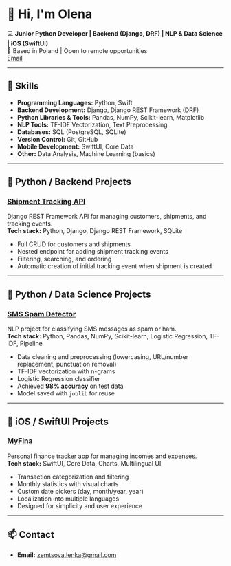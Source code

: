 # 👋 Hi, I'm Olena

💻 **Junior Python Developer | Backend (Django, DRF) | NLP & Data Science | iOS (SwiftUI)**  
📍 Based in Poland | Open to remote opportunities  
[Email](mailto:zemtsova.lenka@gmail.com)  

---

## 🚀 Skills
- **Programming Languages:** Python, Swift  
- **Backend Development:** Django, Django REST Framework (DRF)  
- **Python Libraries & Tools:** Pandas, NumPy, Scikit-learn, Matplotlib  
- **NLP Tools:** TF-IDF Vectorization, Text Preprocessing  
- **Databases:** SQL (PostgreSQL, SQLite)  
- **Version Control:** Git, GitHub  
- **Mobile Development:** SwiftUI, Core Data  
- **Other:** Data Analysis, Machine Learning (basics)  

---

## 📂 Python / Backend Projects

### [Shipment Tracking API](https://github.com/OlenaZ-Dev/tiny-tms)
Django REST Framework API for managing customers, shipments, and tracking events.  
**Tech stack:** Python, Django, Django REST Framework, SQLite  
- Full CRUD for customers and shipments  
- Nested endpoint for adding shipment tracking events  
- Filtering, searching, and ordering  
- Automatic creation of initial tracking event when shipment is created  

---

## 📂 Python / Data Science Projects

### [SMS Spam Detector](https://github.com/OlenaZ-Dev/sms-spam-detector)
NLP project for classifying SMS messages as spam or ham.  
**Tech stack:** Python, Pandas, NumPy, Scikit-learn, Logistic Regression, TF-IDF, Pipeline  
- Data cleaning and preprocessing (lowercasing, URL/number replacement, punctuation removal)  
- TF-IDF vectorization with n-grams  
- Logistic Regression classifier  
- Achieved **98% accuracy** on test data  
- Model saved with `joblib` for reuse  

---

## 📱 iOS / SwiftUI Projects

### [MyFina](https://apps.apple.com/pl/app/myfina/id6748728086)
Personal finance tracker app for managing incomes and expenses.  
**Tech stack:** SwiftUI, Core Data, Charts, Multilingual UI  
- Transaction categorization and filtering  
- Monthly statistics with visual charts  
- Custom date pickers (day, month/year, year)  
- Localization into multiple languages  
- Designed for simplicity and user experience  

---

## 📫 Contact
- **Email:** zemtsova.lenka@gmail.com
